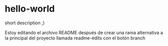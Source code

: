 hello-world
===========

short description ;)

Estoy editando el archivo README después de crear una rama alternativa a la principal del proyecto llamada readme-edits con el botón branch
